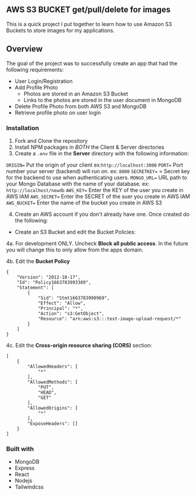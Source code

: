 ## AWS S3 BUCKET get/pull/delete for images
This is a quick project I put together to learn how to use Amazon S3 Buckets to store images for my applications.

## Overview
The goal of the project was to successfully create an app that had the following requirements:

- User Login/Registration
- Add Profile Photo
  - Photos are stored in an Amazon S3 Bucket
  - Links to the photos are stored in the user document in MongoDB
- Delete Profile Photo from both AWS S3 and MongoDB
- Retrieve profile photo on user login

### Installation
1. Fork and Clone the repository
2. Install NPM packages in *BOTH* the Client & Server directories
3. Create a `.env` file in the **Server** directory with the following information:

`ORIGIN=` Put the origin of your client ex:`http://localhost:3000`
`PORT=` Port number your server (backend) will run on.  ex: `8000`
`SECRETKEY=` = Secret key for the backend to use when authenticating users.
`MONGO_URL=` URL path to your Mongo Database with the name of your database.  ex: `http://localhost/newdb`
`AWS_KEY=` Enter the KEY of the user you create in AWS IAM
`AWS_SECRET=` Enter the SECRET of the suer you create in AWS IAM
`AWS_BUCKET=` Enter the name of the bucket you create in AWS S3

4. Create an AWS account if you don't already have one.  Once created do the following:

- Create an S3 Bucket and edit the Bucket Policies:

4a. For development ONLY.  Uncheck **Block all public access**.  In the future you will change this to only allow from the apps domain.

4b. Edit the **Bucket Policy**
```
{
    "Version": "2012-10-17",
    "Id": "Policy1663783993389",
    "Statement": [
        {
            "Sid": "Stmt1663783990969",
            "Effect": "Allow",
            "Principal": "*",
            "Action": "s3:GetObject",
            "Resource": "arn:aws:s3:::test-image-upload-request/*"
        }
    ]
}
```
4c. Edit the **Cross-origin resource sharing (CORS)** section:
```
[
    {
        "AllowedHeaders": [
            "*"
        ],
        "AllowedMethods": [
            "PUT",
            "HEAD",
            "GET"
        ],
        "AllowedOrigins": [
            "*"
        ],
        "ExposeHeaders": []
    }
]
```

### Built with

- MongoDB
- Express
- React
- Nodejs
- Tailwindcss